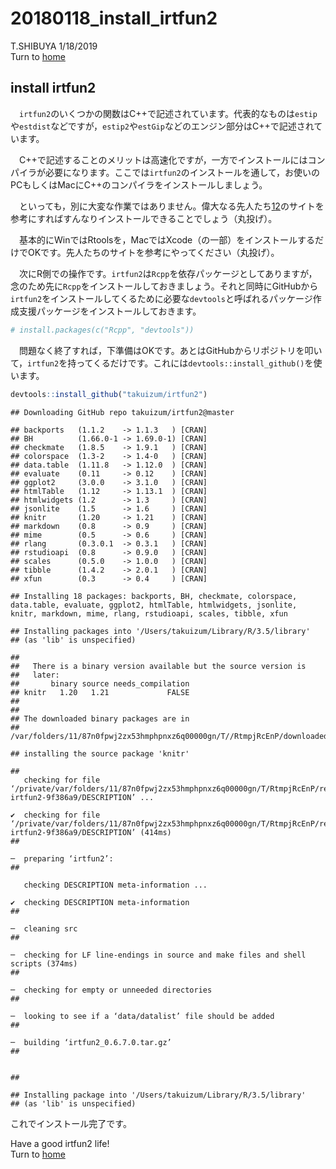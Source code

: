20180118\_install\_irtfun2
================
T.SHIBUYA
1/18/2019  
Turn to [home](takuizum.github.io)

## install irtfun2

　`irtfun2`のいくつかの関数はC++で記述されています。代表的なものは`estip`や`estdist`などですが，`estip2`や`estGip`などのエンジン部分はC++で記述されています。

　C++で記述することのメリットは高速化ですが，一方でインストールにはコンパイラが必要になります。ここでは`irtfun2`のインストールを通して，お使いのPCもしくはMacにC++のコンパイラをインストールしましょう。

　といっても，別に大変な作業ではありません。偉大なる先人たち[1](https://teuder.github.io/rcpp4everyone_ja/)[2](https://sudori.info/stat/stat_rcpp_01.html)のサイトを参考にすればすんなりインストールできることでしょう（丸投げ）。

　基本的にWinではRtoolsを，MacではXcode（の一部）をインストールするだけでOKです。先人たちのサイトを参考にやってください（丸投げ）。

　次にR側での操作です。`irtfun2`は`Rcpp`を依存パッケージとしてありますが，念のため先に`Rcpp`をインストールしておきましょう。それと同時にGitHubから`irtfun2`をインストールしてくるために必要な`devtools`と呼ばれるパッケージ作成支援パッケージをインストールしておきます。
　

``` r
# install.packages(c("Rcpp", "devtools"))
```

　問題なく終了すれば，下準備はOKです。あとはGitHubからリポジトリを叩いて，`irtfun2`を持ってくるだけです。これには`devtools::install_github()`を使います。
　

``` r
devtools::install_github("takuizum/irtfun2")
```

    ## Downloading GitHub repo takuizum/irtfun2@master

    ## backports   (1.1.2    -> 1.1.3   ) [CRAN]
    ## BH          (1.66.0-1 -> 1.69.0-1) [CRAN]
    ## checkmate   (1.8.5    -> 1.9.1   ) [CRAN]
    ## colorspace  (1.3-2    -> 1.4-0   ) [CRAN]
    ## data.table  (1.11.8   -> 1.12.0  ) [CRAN]
    ## evaluate    (0.11     -> 0.12    ) [CRAN]
    ## ggplot2     (3.0.0    -> 3.1.0   ) [CRAN]
    ## htmlTable   (1.12     -> 1.13.1  ) [CRAN]
    ## htmlwidgets (1.2      -> 1.3     ) [CRAN]
    ## jsonlite    (1.5      -> 1.6     ) [CRAN]
    ## knitr       (1.20     -> 1.21    ) [CRAN]
    ## markdown    (0.8      -> 0.9     ) [CRAN]
    ## mime        (0.5      -> 0.6     ) [CRAN]
    ## rlang       (0.3.0.1  -> 0.3.1   ) [CRAN]
    ## rstudioapi  (0.8      -> 0.9.0   ) [CRAN]
    ## scales      (0.5.0    -> 1.0.0   ) [CRAN]
    ## tibble      (1.4.2    -> 2.0.1   ) [CRAN]
    ## xfun        (0.3      -> 0.4     ) [CRAN]

    ## Installing 18 packages: backports, BH, checkmate, colorspace, data.table, evaluate, ggplot2, htmlTable, htmlwidgets, jsonlite, knitr, markdown, mime, rlang, rstudioapi, scales, tibble, xfun

    ## Installing packages into '/Users/takuizum/Library/R/3.5/library'
    ## (as 'lib' is unspecified)

    ## 
    ##   There is a binary version available but the source version is
    ##   later:
    ##       binary source needs_compilation
    ## knitr   1.20   1.21             FALSE
    ## 
    ## 
    ## The downloaded binary packages are in
    ##  /var/folders/11/87n0fpwj2zx53hmphpnxz6q00000gn/T//RtmpjRcEnP/downloaded_packages

    ## installing the source package 'knitr'

    ##   
       checking for file ‘/private/var/folders/11/87n0fpwj2zx53hmphpnxz6q00000gn/T/RtmpjRcEnP/remotes69364dcbf64e/takuizum-irtfun2-9f386a9/DESCRIPTION’ ...
      
    ✔  checking for file ‘/private/var/folders/11/87n0fpwj2zx53hmphpnxz6q00000gn/T/RtmpjRcEnP/remotes69364dcbf64e/takuizum-irtfun2-9f386a9/DESCRIPTION’ (414ms)
    ## 
      
    ─  preparing ‘irtfun2’:
    ## 
      
       checking DESCRIPTION meta-information ...
      
    ✔  checking DESCRIPTION meta-information
    ## 
      
    ─  cleaning src
    ## 
      
    ─  checking for LF line-endings in source and make files and shell scripts (374ms)
    ## 
      
    ─  checking for empty or unneeded directories
    ## 
      
    ─  looking to see if a ‘data/datalist’ file should be added
    ## 
      
    ─  building ‘irtfun2_0.6.7.0.tar.gz’
    ## 
      
       
    ## 

    ## Installing package into '/Users/takuizum/Library/R/3.5/library'
    ## (as 'lib' is unspecified)

これでインストール完了です。

Have a good irtfun2 life\!  
Turn to [home](takuizum.github.io)
